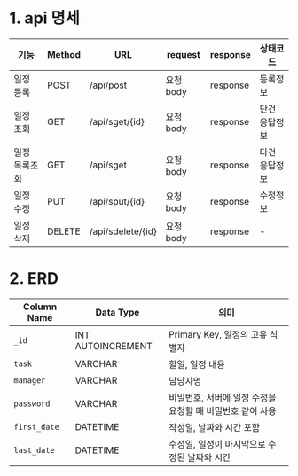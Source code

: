 
# 1. api 명세


| 기능      | Method | URL                       | request |response| 상태코드    |
|---------|--------|---------------------------|---------|---|---------|
| 일정 등록   | POST   | /api/post         | 요청 body |response| 등록정보    |
| 일정 조회   | GET    | /api/sget/{id}    | 요청 body |response| 단건 응답정보 |
| 일정 목록조회 | GET    | /api/sget         | 요청 body |response| 다건 응답정보 |
| 일정 수정   | PUT    | /api/sput/{id}    | 요청 body |response| 수정정보    |
| 일정 삭제   | DELETE | /api/sdelete/{id} | 요청 body |response| -       |

# 2. ERD

| Column Name   | Data Type         | 의미                                |
|---------------|-------------------|-----------------------------------|
| `_id` | INT AUTOINCREMENT | Primary Key, 일정의 고유 식별자           |
| `task`        | VARCHAR           | 할일, 일정 내용                         |
| `manager`     | VARCHAR           | 담당자명                              |
| `password`    | VARCHAR           | 비밀번호, 서버에 일정 수정을 요청할 때 비밀번호 같이 사용 |
| `first_date`  | DATETIME          | 작성일, 날짜와 시간 포함                    |
| `last_date`   | DATETIME          | 수정일, 일정이 마지막으로 수정된 날짜와 시간         |
